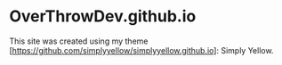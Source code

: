 # OverThrowDev.github.io

This site was created using my theme [https://github.com/simplyyellow/simplyyellow.github.io]: Simply Yellow.
